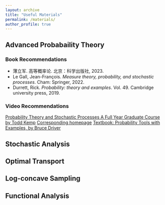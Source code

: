 ```yaml
---
layout: archive
title: "Useful Materials"
permalink: /materials/
author_profile: true
---
```



## Advanced Probabaility Theory
### Book Recommendations
- 薄立军. 高等概率论. 北京：科学出版社, 2023.
- Le Gall, Jean-François. *Measure theory, probability, and stochastic processes*. Cham: Springer, 2022.
- Durrett, Rick. *Probability: theory and examples*. Vol. 49. Cambridge university press, 2019.

### Video Recommendations
[Probability Theory and Stochastic Processes A Full Year Graduate Course by Todd Kemp](https://www.youtube.com/@toddkemp-probability/playlists)
[Corresponding homepage](https://mathweb.ucsd.edu//~tkemp/ProbabilityTube/)
[Textbook: Probability Tools with Examples, by Bruce Driver](https://mathweb.ucsd.edu/~tkemp/280A/Driver-Probability-Lecture-Notes.pdf)
## Stochastic Analysis

## Optimal Transport

## Log-concave Sampling

## Functional Analysis





